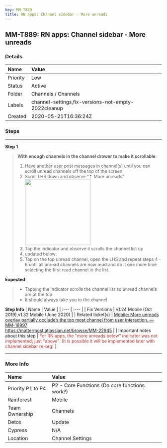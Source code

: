```yaml
---
key: MM-T889
title: RN apps: Channel sidebar - More unreads
---
```


## MM-T889: RN apps: Channel sidebar - More unreads

### Details

| Name     | Value                                               |
| :------- | :-------------------------------------------------- |
| Priority | Low                                                 |
| Status   | Active                                              |
| Folder   | Channels / Channels                                 |
| Labels   | channel-settings,fix-versions-not-empty-2022cleanup |
| Created  | 2020-05-21T16:36:24Z                                |

### Steps

<hr/>

**Step 1**

> <article><strong>With enough channels in the channel drawer to make it scrollable</strong>:<ol><li>Have another user post messages in channel(s) until you can scroll unread channels off the top of the screen</li><li>Scroll LHS down and observe "⇡ More unreads"<br><img src="https://smartbear-tm4j-prod-us-west-2-attachment-rich-text.s3.us-west-2.amazonaws.com/embedded-f3277290f945470c4add5d21ef3dc7ca7b74388fc7152bfb6b99ae58c66a95a8-1590079033250-Screen+Shot+2020-05-21+at+9.36.51+AM.png" style="width: 212px;" class="fr-fil fr-dib"></li><li>Tap the indicator and observe it scrolls the channel list up</li><li>updated below:</li><li>Tap on the top unread channel, open the LHS and repeat steps 4 - 6 until all unread channels are now read and do it one more time selecting the first read channel in the list.</li></ol></article>

**Expected**

> <article><ul><li>Tapping the indicator scrolls the channel list so unread channels are at the top</li><li>It should always take you to the channel</li></ul></article>

**Step Info**
| Name | Value |
| :--- | :--- |
| Fix Versions | v1.24 Mobile (Oct 2019),v1.32 Mobile (June 2020) |
| Related ticket(s) | <a href="https://mattermost.atlassian.net/browse/MM-18997" rel="noopener noreferrer" target="_blank">Mobile: More unreads overlay partially occlude’s the top most channel from user interaction. — MM-18997</a><br><a href="https://mattermost.atlassian.net/browse/MM-22945">https://mattermost.atlassian.net/browse/MM-22945</a> |
| Important notes about this step | <span style="color: rgb(184, 49, 47);">For RN apps, the "more unreads below" indicator was not implemented; just "above". (It is possible it will be implemented later with channel sidebar re-org)</span> |

<hr/>

### More Info

| Name              | Value                                         |
| :---------------- | :-------------------------------------------- |
| Priority P1 to P4 | P2 - Core Functions (Do core functions work?) |
| Rainforest        | Mobile                                        |
| Team Ownership    | Channels                                      |
| Detox             | Update                                        |
| Cypress           | N/A                                           |
| Location          | Channel Settings                              |
